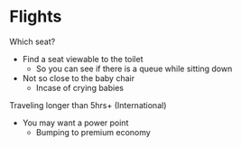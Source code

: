 # Flights

Which seat?

* Find a seat viewable to the toilet 
  * So you can see if there is a queue while sitting down
* Not so close to the baby chair
  * Incase of crying babies

Traveling longer than 5hrs+ \(International\)

* You may want a power point
  * Bumping to premium economy

